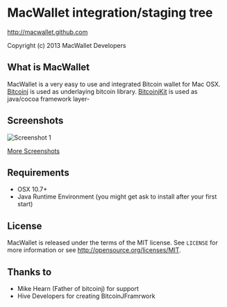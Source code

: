MacWallet integration/staging tree
================================

http://macwallet.github.com

Copyright (c) 2013 MacWallet Developers


What is MacWallet
-------

MacWallet is a very easy to use and integrated Bitcoin wallet for Mac OSX.
[Bitcoinj](https://code.google.com/p/bitcoinj/) is used as underlaying bitcoin library.
[BitcoinjKit](https://github.com/jonasschnelli/BitcoinJKit) is used as java/cocoa framework layer-


Screenshots
-------

![Screenshot 1](https://raw.github.com/MacWallet/MacWallet/master/Screenhots/shot1.png)

[More Screenshots](https://github.com/MacWallet/MacWallet/blob/master/SCREENSHOTS.md)


Requirements
-------

- OSX 10.7+
- Java Runtime Environment (you might get ask to install after your first start)


License
-------

MacWallet is released under the terms of the MIT license. See `LICENSE` for more
information or see http://opensource.org/licenses/MIT.


Thanks to
-------

- Mike Hearn (Father of bitcoinj) for support
- Hive Developers for creating BitcoinJFramrwork